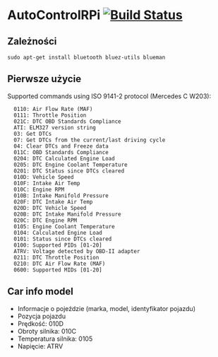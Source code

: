# AutoControlRPi [![Build Status](https://travis-ci.org/kazurrr/AutoControlRPi.svg?branch=master)](https://travis-ci.org/kazurrr/AutoControlRPi)

## Zależności

`sudo apt-get install bluetooth bluez-utils blueman`

## Pierwsze użycie

Supported commands using ISO 9141-2 protocol (Mercedes C W203):
```
  0110: Air Flow Rate (MAF)
  0111: Throttle Position
  021C: DTC OBD Standards Compliance
  ATI: ELM327 version string
  03: Get DTCs
  07: Get DTCs from the current/last driving cycle
  04: Clear DTCs and Freeze data
  011C: OBD Standards Compliance
  0204: DTC Calculated Engine Load
  0205: DTC Engine Coolant Temperature
  0201: DTC Status since DTCs cleared
  010D: Vehicle Speed
  010F: Intake Air Temp
  010C: Engine RPM
  010B: Intake Manifold Pressure
  020F: DTC Intake Air Temp
  020D: DTC Vehicle Speed
  020B: DTC Intake Manifold Pressure
  020C: DTC Engine RPM
  0105: Engine Coolant Temperature
  0104: Calculated Engine Load
  0101: Status since DTCs cleared
  0100: Supported PIDs [01-20]
  ATRV: Voltage detected by OBD-II adapter
  0211: DTC Throttle Position
  0210: DTC Air Flow Rate (MAF)
  0600: Supported MIDs [01-20]
  ```
## Car info model
* Informacje o pojeździe (marka, model, identyfikator pojazdu)
* Pozycja pojazdu
* Prędkość: 010D
* Obroty silnika: 010C
* Temperatura silnika: 0105
* Napięcie: ATRV
